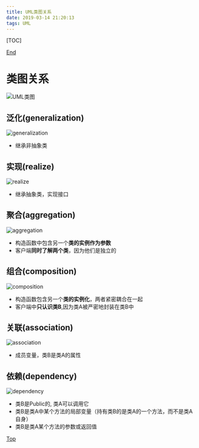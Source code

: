 ```yaml
---
title: UML类图关系
date: 2019-03-14 21:20:13
tags: UML
---
```


<span id="top"></span>
[TOC]

[End](#end)

# 类图关系
<!--More-->
![UML类图][]

## 泛化(generalization)
![generalization][]
- 继承非抽象类 

## 实现(realize)
![realize][]
- 继承抽象类，实现接口

## 聚合(aggregation)
![aggregation]
- 构造函数中包含另一个**类的实例作为参数**
- 客户端**同时了解两个类**，因为他们是独立的

## 组合(composition)
![composition]
- 构造函数包含另一个**类的实例化**，两者紧密耦合在一起
- 客户端中**只认识类B**,因为类A被严密地封装在类B中

## 关联(association)
![association]
- 成员变量，类B是类A的属性

## 依赖(dependency)
![dependency][]
- 类B是Public的, 类A可以调用它
- 类B是类A中某个方法的局部变量（持有类B的是类A的一个方法，而不是类A自身）
- 类B是类A某个方法的参数或返回值


[UML类图]: http://ww1.sinaimg.cn/large/006Q2Ktwgy1g0ztrhovk1j30ns0bj0t8.jpg "UML类图"
[generalization]: http://ww1.sinaimg.cn/large/006Q2Ktwgy1g0ztwk4zhbj308a036t8k.jpg "泛化"
[realize]: http://ww1.sinaimg.cn/large/006Q2Ktwgy1g0ztwqshhhj309407hmx6.jpg "实现"
[aggregation]: http://ww1.sinaimg.cn/large/006Q2Ktwgy1g0ztwxhebwj307o02vq2s.jpg "聚合"
[composition]: http://ww1.sinaimg.cn/large/006Q2Ktwgy1g0ztx11obkj307t02tmx0.jpg "组合"
[association]: http://ww1.sinaimg.cn/large/006Q2Ktwgy1g0ztx5q1lhj308903aq2s.jpg "关联"
[dependency]: http://ww1.sinaimg.cn/large/006Q2Ktwgy1g0ztx8yn3rj3086035t8k.jpg "依赖"

<span id = "end"></span>
[Top](#top)